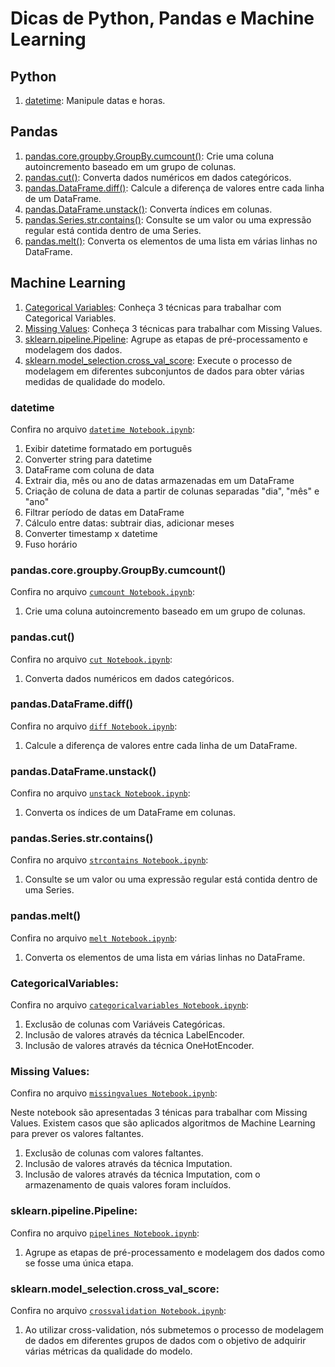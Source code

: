 ﻿# Dicas de Python, Pandas e Machine Learning
## Python
1. [datetime](#datetime): Manipule datas e horas.
## Pandas
1. [pandas.core.groupby.GroupBy.cumcount()](#cumcount): Crie uma coluna autoincremento baseado em um grupo de colunas.
2. [pandas.cut()](#cut): Converta dados numéricos em dados categóricos.
3. [pandas.DataFrame.diff()](#diff): Calcule a diferença de valores entre cada linha de um DataFrame.
4. [pandas.DataFrame.unstack()](#unstack): Converta índices em colunas.
5. [pandas.Series.str.contains()](#strcontains): Consulte se um valor ou uma expressão regular está contida dentro de uma Series.
6. [pandas.melt()](#melt): Converta os elementos de uma lista em várias linhas no DataFrame.
## Machine Learning
1. [Categorical Variables](#categoricalvariables): Conheça 3 técnicas para trabalhar com Categorical Variables.
2. [Missing Values](#missingvalues): Conheça 3 técnicas para trabalhar com Missing Values.
3. [sklearn.pipeline.Pipeline](#pipelines): Agrupe as etapas de pré-processamento e modelagem dos dados.
4. [sklearn.model_selection.cross_val_score](#crossvalidation): Execute o processo de modelagem em diferentes subconjuntos de dados para obter várias medidas de qualidade do modelo.
<a id="datetime"></a>
### datetime
Confira no arquivo [`datetime Notebook.ipynb`](https://github.com/hudsoncadan/python-tips/blob/master/dicas/python/datetime/datetime%20Notebook.ipynb):
1. Exibir datetime formatado em português
2. Converter string para datetime
3. DataFrame com coluna de data
4. Extrair dia, mês ou ano de datas armazenadas em um DataFrame
5. Criação de coluna de data a partir de colunas separadas "dia", "mês" e "ano"
6. Filtrar período de datas em DataFrame
7. Cálculo entre datas: subtrair dias, adicionar meses
8. Converter timestamp x datetime
9. Fuso horário
<a id="cumcount"></a>
### pandas.core.groupby.GroupBy.cumcount()
Confira no arquivo [`cumcount Notebook.ipynb`](https://github.com/hudsoncadan/python-tips/blob/master/dicas/pandas/cumcount/cumcount%20Notebook.ipynb):
1. Crie uma coluna autoincremento baseado em um grupo de colunas.
<a id="cut"></a>
### pandas.cut()
Confira no arquivo [`cut Notebook.ipynb`](https://github.com/hudsoncadan/python-tips/blob/master/dicas/pandas/cut/cut%20Notebook.ipynb):
1. Converta dados numéricos em dados categóricos.
<a id="diff"></a>
### pandas.DataFrame.diff()
Confira no arquivo [`diff Notebook.ipynb`](https://github.com/hudsoncadan/python-tips/blob/master/dicas/pandas/diff/diff%20Notebook.ipynb):
1. Calcule a diferença de valores entre cada linha de um DataFrame.
<a id="unstack"></a>
### pandas.DataFrame.unstack()
Confira no arquivo [`unstack Notebook.ipynb`](https://github.com/hudsoncadan/python-tips/blob/master/dicas/pandas/unstack/unstack%20Notebook.ipynb):
1. Converta os índices de um DataFrame em colunas.
<a id="strcontains"></a>
### pandas.Series.str.contains()
Confira no arquivo [`strcontains Notebook.ipynb`](https://github.com/hudsoncadan/python-tips/blob/master/dicas/pandas/strcontains/strcontains%20Notebook.ipynb):
1. Consulte se um valor ou uma expressão regular está contida dentro de uma Series.
<a id="melt"></a>
### pandas.melt()
Confira no arquivo [`melt Notebook.ipynb`](https://github.com/hudsoncadan/python-tips/blob/master/dicas/pandas/melt/melt%20Notebook.ipynb):
1. Converta os elementos de uma lista em várias linhas no DataFrame.
<a id="categoricalvariables"></a>
### CategoricalVariables:
Confira no arquivo [`categoricalvariables Notebook.ipynb`](https://github.com/hudsoncadan/python-tips/blob/master/dicas/machinelearning/categoricalvariables/categoricalvariables%20Notebook.ipynb):
1. Exclusão de colunas com Variáveis Categóricas.
2. Inclusão de valores através da técnica LabelEncoder. 
3. Inclusão de valores através da técnica OneHotEncoder.
<a id="missingvalues"></a>
### Missing Values:
Confira no arquivo [`missingvalues Notebook.ipynb`](https://github.com/hudsoncadan/python-tips/blob/master/dicas/machinelearning/missingvalues/missingvalues%20Notebook.ipynb):

Neste notebook são apresentadas 3 ténicas para trabalhar com Missing Values. Existem casos que são aplicados algoritmos de Machine Learning para prever os valores faltantes.
1. Exclusão de colunas com valores faltantes.
2. Inclusão de valores através da técnica Imputation.
3. Inclusão de valores através da técnica Imputation, com o armazenamento de quais valores foram incluídos.
<a id="pipelines"></a>
### sklearn.pipeline.Pipeline:
Confira no arquivo [`pipelines Notebook.ipynb`](https://github.com/hudsoncadan/python-tips/blob/master/dicas/machinelearning/pipelines/pipelines%20Notebook.ipynb):
1. Agrupe as etapas de pré-processamento e modelagem dos dados como se fosse uma única etapa.
<a id="crossvalidation"></a>
### sklearn.model_selection.cross_val_score:
Confira no arquivo [`crossvalidation Notebook.ipynb`](https://github.com/hudsoncadan/python-tips/blob/master/dicas/machinelearning/crossvalidation/crossvalidation%20Notebook.ipynb):
1. Ao utilizar cross-validation, nós submetemos o processo de modelagem de dados em diferentes grupos de dados com o objetivo de adquirir várias métricas da qualidade do modelo.
